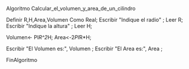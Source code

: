 Algoritmo Calcular_el_volumen_y_area_de_un_cilindro
	

Definir R,H,Area,Volumen Como Real;
Escribir "Indique el radio" ;
Leer R; 
Escribir "Indique la altura" ;
Leer H;

Volumen<- PI*R^2*H;
Area<-2*PI*R*H;

Escribir "El Volumen es:", Volumen ;
Escribir "El Area es:", Area ;

FinAlgoritmo

